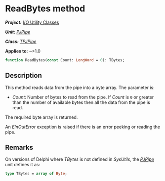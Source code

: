 # ReadBytes method

***Project:*** [I/O Utility Classes](../API.md)

***Unit:*** [_PJPipe_](./PJPipe.md)

***Class:*** [_TPJPipe_](./TPJPipe.md)

**Applies to:** ~>1.0

```pascal
function ReadBytes(const Count: LongWord = 0): TBytes;
```

## Description

This method reads data from the pipe into a byte array. The parameter is:

* _Count_: Number of bytes to read from the pipe. If _Count_ is `0` or greater than the number of available bytes then all the data from the pipe is read.

The required byte array is returned.

An _EInOutError_ exception is raised if there is an error peeking or reading the pipe.

## Remarks

On versions of Delphi where _TBytes_ is not defined in _SysUtils_, the [_PJPipe_](PJPipe.md) unit defines it as:

```pascal
type TBytes = array of Byte;
```
